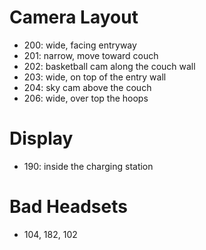 
# Camera Layout
- 200: wide, facing entryway
- 201: narrow, move toward couch
- 202: basketball cam along the couch wall
- 203: wide, on top of the entry wall
- 204: sky cam above the couch
- 206: wide, over top the hoops

# Display
- 190: inside the charging station

# Bad Headsets
- 104, 182, 102